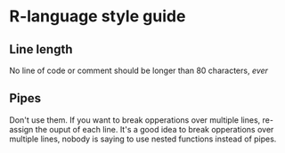 # R-language style guide

## Line length

No line of code or comment should be longer than 80 characters, *ever*

## Pipes

Don't use them.  If you want to break opperations over multiple lines, re-assign the ouput of each line.  It's a good idea to break opperations over multiple lines, nobody is saying to use nested functions instead of pipes.


